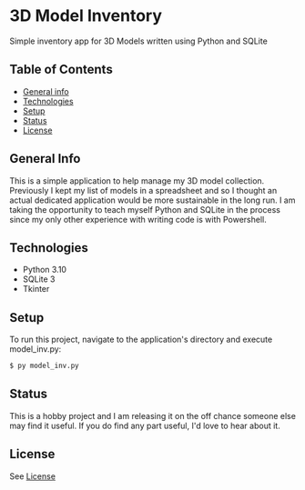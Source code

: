 # 3D Model Inventory

Simple inventory app for 3D Models written using Python and SQLite

## Table of Contents

* [General info](#general-info)
* [Technologies](#technologies)
* [Setup](#setup)
* [Status](#status)
* [License](#license)

## General Info

This is a simple application to help manage my 3D model collection.
Previously I kept my list of models in a spreadsheet and so I thought an
actual dedicated application would be more sustainable in the long run.
I am taking the opportunity to teach myself Python and SQLite in the process
since my only other experience with writing code is with Powershell.

## Technologies

* Python 3.10
* SQLite 3
* Tkinter

## Setup

To run this project, navigate to the application's directory and execute
model_inv.py:

```python
$ py model_inv.py
```

## Status

This is a hobby project and I am releasing it on the off chance someone else
may find it useful. If you do find any part useful, I'd love to hear about it.

## License

See [License](https://github.com/Jeremiah85/3D-Model-Inventory/blob/main/LICENSE.md)

